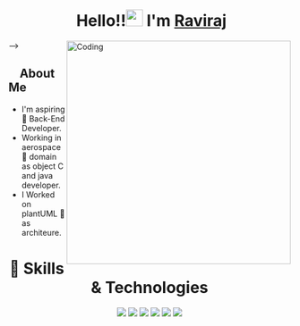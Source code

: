 <h1 align="center">️ Hello!!<img src="https://raw.githubusercontent.com/KarthikNayak024/KarthikNayak024/master/assets/wave.gif" alt="waving hand" width="30px"> I'm <a href="https://github.com/Ravirajayya">Raviraj</a></h1> 

<!--
**Ravirajayya/Ravirajayya** is a ✨ _special_ ✨ repository because its `README.md` (this file) appears on your GitHub profile.

Here are some ideas to get you started:

- 🔭 I’m currently working on Java developmenet
- 🌱 I’m currently learning spring boot
- 👯 I’m looking to collaborate on ...
- 🤔 I’m looking for help with ...
- 💬 Ask me about ...
- 📫 How to reach me: LinkedIn: 
- 😄 Pronouns: ...
- ⚡ Fun fact: ...
-->


<p align="center">


<img align="right" alt="Coding" width="400" src="https://media.giphy.com/media/Y4ak9Ki2GZCbJxAnJD/giphy.gif">-->
</br>

## &nbsp; &nbsp; **About Me**

- I'm aspiring 🔭️ Back-End Developer.
- Working in aerospace 🚀 domain as object C and java developer.
- I Worked on plantUML 🗼 as architeure.

<h1 align="center"> 🚀 Skills & Technologies</h1>
<p align="center">
<img src="https://img.shields.io/badge/java%20-%23323330.svg?&style=for-the-badge&logo=javascript&logoColor=%23F7DF1E"/>
<img src="https://img.shields.io/badge/MYSQL%20-%23FF9900.svg?&style=for-the-badge&logo=amazon-aws&logoColor=white"/>
<img src="https://img.shields.io/badge/Hibernate%20-%23430098.svg?&style=for-the-badge&logo=heroku&logoColor=white"/>
<img src="https://img.shields.io/badge/SPRING REST%20-%23039BE5.svg?&style=for-the-badge&logo=firebase"/>
<img src="https://img.shields.io/badge/Spring Boot-3DDC84?logo=android&logoColor=white&style=for-the-badge" /> 
<img src="https://img.shields.io/badge/windows-0078D6?logo=windows&logoColor=white&style=for-the-badge" /> </p>

<!--
<p align="center">
<img src="https://github-readme-stats.vercel.app/api?username=Ravirajayya&show_icons=true&theme=buefy" alt="my github stats" width="420"/>&nbsp;<img src="https://github-readme-stats.vercel.app/api/top-langs/?username=chandusanjith&layout=compact&theme=buefy" alt="languages" height="165">
</p> -->
